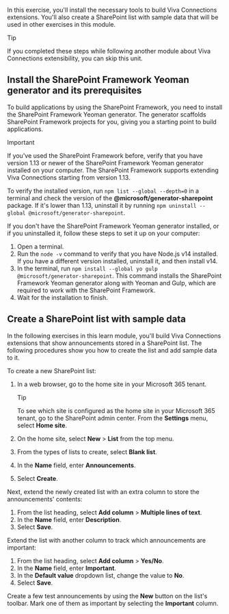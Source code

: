 In this exercise, you'll install the necessary tools to build Viva Connections extensions. You'll also create a SharePoint list with sample data that will be used in other exercises in this module.

> [!TIP]
> If you completed these steps while following another module about Viva Connections extensibility, you can skip this unit.

## Install the SharePoint Framework Yeoman generator and its prerequisites

To build applications by using the SharePoint Framework, you need to install the SharePoint Framework Yeoman generator. The generator scaffolds SharePoint Framework projects for you, giving you a starting point to build applications.

> [!IMPORTANT]
> If you've used the SharePoint Framework before, verify that you have version 1.13 or newer of the SharePoint Framework Yeoman generator installed on your computer. The SharePoint Framework supports extending Viva Connections starting from version 1.13. 
>
> To verify the installed version, run `npm list --global --depth=0` in a terminal and check the version of the **@microsoft/generator-sharepoint** package. If it's lower than 1.13, uninstall it by running `npm uninstall --global @microsoft/generator-sharepoint`.

If you don't have the SharePoint Framework Yeoman generator installed, or if you uninstalled it, follow these steps to set it up on your computer:

1. Open a terminal.
1. Run the `node -v` command to verify that you have Node.js v14 installed. If you have a different version installed, uninstall it, and then install v14.
1. In the terminal, run `npm install --global yo gulp @microsoft/generator-sharepoint`. This command installs the SharePoint Framework Yeoman generator along with Yeoman and Gulp, which are required to work with the SharePoint Framework.
1. Wait for the installation to finish.

## Create a SharePoint list with sample data

In the following exercises in this learn module, you'll build Viva Connections extensions that show announcements stored in a SharePoint list. The following procedures show you how to create the list and add sample data to it.

To create a new SharePoint list:

1. In a web browser, go to the home site in your Microsoft 365 tenant.
   
   > [!TIP]
   > To see which site is configured as the home site in your Microsoft 365 tenant, go to the SharePoint admin center. From the **Settings** menu, select **Home site**.
1. On the home site, select **New** > **List** from the top menu.
1. From the types of lists to create, select **Blank list**.
1. In the **Name** field, enter **Announcements**.
1. Select **Create**.

Next, extend the newly created list with an extra column to store the announcements' contents:

1. From the list heading, select **Add column** > **Multiple lines of text**.
1. In the **Name** field, enter **Description**.
1. Select **Save**.

Extend the list with another column to track which announcements are important:

1. From the list heading, select **Add column** > **Yes/No**.
1. In the **Name** field, enter **Important**.
1. In the **Default value** dropdown list, change the value to **No**.
1. Select **Save**.

Create a few test announcements by using the **New** button on the list's toolbar. Mark one of them as important by selecting the **Important** column.
